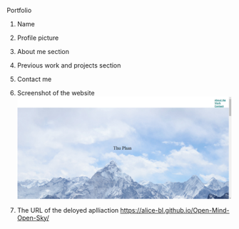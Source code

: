 Portfolio
1. Name
2. Profile picture
3. About me section
4. Previous work and projects section
5. Contact me


6. Screenshot of the website
![portfolio](https://raw.githubusercontent.com/Alice-BL/Open-Mind-Open-Sky/main/assets/images/Capture.PNG)

7. The URL of the deloyed aplliaction
https://alice-bl.github.io/Open-Mind-Open-Sky/



